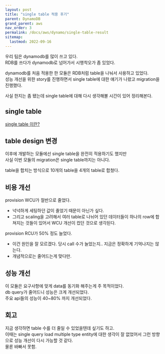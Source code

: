 ```yaml
---
layout: post
title: "single table 적용 후기"
parent: DynamoDB
grand_parent: aws
nav_order: 3
permalink: /docs/aws/dynamo/single-table-result
sitemap:
  lastmod: 2022-09-16
---
```


우리 팀은 dynamodb를 많이 쓰고 있다.  
RDB를 쓰다가 dynamodb로 넘어가서 시행착오가 좀 있었다. 

dynamodb를 처음 적용한 한 모듈은 RDB처럼 table을 나눠서 사용하고 있었다.  
성능 개선을 위한 story를 진행하면서 single table에 대한 얘기가 나왔고 migration을 진행했다.

사실 한지는 좀 됐는데 single table에 대해 다시 생각해볼 시간이 있어 정리해본다.

## single table

[single table 이란?](https://meansoup.github.io/docs/aws/dynamo/single-table)

## table design 변경

이후에 개발하는 모듈에선 single table을 완전히 적용하기도 했지만  
사실 이번 모듈의 migration은 single table까지는 아니다.  

table을 합치는 방식으로 10개의 table을 4개의 table로 합쳤다.  


## 비용 개선

provision WCU가 절반으로 줄었다.  
- 넉넉하게 세팅하던 값이 줄었기 때문이 아닌가 싶다.
- 그리고 scaling을 고려해서 여러 table로 나뉘어 있던 데이터들이 하나의 row에 합쳐지는 것들이 있어서 WCU 개선이 컸던 것으로 생각된다.

provision RCU가 50% 정도 늘었다.
- 이건 원인을 잘 모르겠다. 당시 call 수가 늘었는지.. 지금은 정확하게 기억나지는 않는다.
- 개념적으로는 줄어드는게 맞다만.


## 성능 개선

이 모듈은 요구사항에 맞게 data를 동기화 해주는게 주 목적이었다.  
db query가 줄어드니 성능은 크게 개선되었다.  
주요 api들의 성능이 40~80% 까지 개선되었다.


## 회고

지금 생각하면 table 수를 더 줄일 수 있었을텐데 싶기도 하고.  
이때는 single query load multiple type entity에 대한 생각이 잘 없었어서 그런 방향으로 성능 개선이 다시 가능할 것 같다.  
물론 바빠서 못함.

